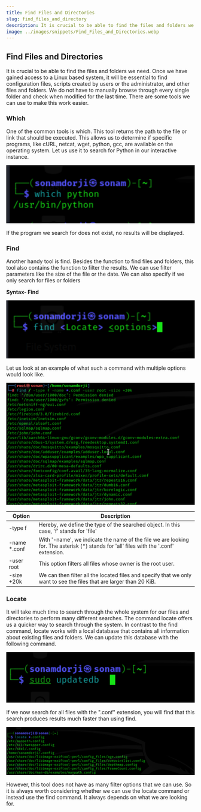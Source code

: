 ```yaml
---
title: Find Files and Directories
slug: find_files_and_directory
description: It is crucial to be able to find the files and folders we need. Once we have gained access to a Linux based system, it will be essential to find configuration files, scripts created by users or the administrator, and other files and folders. We do not have to manually browse through every single folder and check when modified for the last time. There are some tools we can use to make this work easier.
image: ../images/snippets/Find_Files_and_Directories.webp
---
```


## Find Files and Directories

It is crucial to be able to find the files and folders we need. Once we have gained access to a Linux based system, it will be essential to find configuration files, scripts created by users or the administrator, and other files and folders. We do not have to manually browse through every single folder and check when modified for the last time. There are some tools we can use to make this work easier.

### Which

One of the common tools is which. This tool returns the path to the file or link that should be executed. This allows us to determine if specific programs, like cURL, netcat, wget, python, gcc, are available on the operating system. Let us use it to search for Python in our interactive instance.

![image.png](../images/snippets/Find_Files_and_Directories/image.png)

If the program we search for does not exist, no results will be displayed.

### Find

Another handy tool is find. Besides the function to find files and folders, this tool also contains the function to filter the results. We can use filter parameters like the size of the file or the date. We can also specify if we only search for files or folders

**Syntax- Find**

![image.png](../images/snippets/Find_Files_and_Directories/image_1.png)

Let us look at an example of what such a command with multiple options would look like.

![image.png](../images/snippets/Find_Files_and_Directories/image_2.png)

| Option  | Description  |
| --- | --- |
| -type f | Hereby, we define the type of the searched object. In this case, 'f' stands for 'file' |
| -name *.conf | With '-name', we indicate the name of the file we are looking for. The asterisk (*) stands for 'all' files with the '.conf' extension. |
| -user root | This option filters all files whose owner is the root user. |
| -size +20k | We can then filter all the located files and specify that we only want to see the files that are larger than 20 KiB. |

### Locate

It will take much time to search through the whole system for our files and directories to perform many different searches. The command locate offers us a quicker way to search through the system. In contrast to the find command, locate works with a local database that contains all information about existing files and folders. We can update this database with the following command.

![image.png](../images/snippets/Find_Files_and_Directories/image_3.png)

If we now search for all files with the ".conf" extension, you will find that this search produces results much faster than
using find.

![image.png](../images/snippets/Find_Files_and_Directories/image_4.png)

However, this tool does not have as many filter options that we can use. So it is always worth considering whether we can use the locate command or instead use the find command. It always depends on what we are looking for.